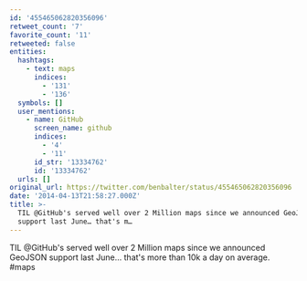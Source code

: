 ```yaml
---
id: '455465062820356096'
retweet_count: '7'
favorite_count: '11'
retweeted: false
entities:
  hashtags:
    - text: maps
      indices:
        - '131'
        - '136'
  symbols: []
  user_mentions:
    - name: GitHub
      screen_name: github
      indices:
        - '4'
        - '11'
      id_str: '13334762'
      id: '13334762'
  urls: []
original_url: https://twitter.com/benbalter/status/455465062820356096
date: '2014-04-13T21:58:27.000Z'
title: >-
  TIL @GitHub's served well over 2 Million maps since we announced GeoJSON
  support last June… that's m…
---
```


TIL @GitHub's served well over 2 Million maps since we announced GeoJSON support last June… that's more than 10k a day on average. #maps